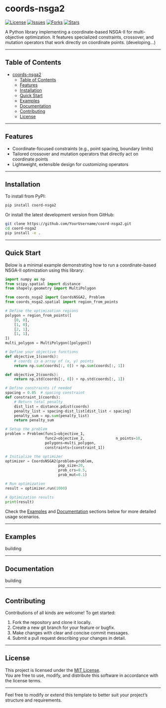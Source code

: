 # coords-nsga2

[![License](https://img.shields.io/badge/license-MIT-blue.svg)](LICENSE)
[![Issues](https://img.shields.io/github/issues/ZXF1001/coord-nsga2.svg)](https://github.com/ZXF1001/coord-nsga2/issues)
[![Forks](https://img.shields.io/github/forks/ZXF1001/coord-nsga2.svg)](https://github.com/ZXF1001/coord-nsga2/network)
[![Stars](https://img.shields.io/github/stars/ZXF1001/coord-nsga2.svg)](https://github.com/ZXF1001/coord-nsga2/stargazers)


A Python library implementing a coordinate-based NSGA-II for multi-objective optimization. It features specialized constraints, crossover, and mutation operators that work directly on coordinate points. (developing...)

--------------------------------------------------------------------------------

## Table of Contents
- [coords-nsga2](#coords-nsga2)
  - [Table of Contents](#table-of-contents)
  - [Features](#features)
  - [Installation](#installation)
  - [Quick Start](#quick-start)
  - [Examples](#examples)
  - [Documentation](#documentation)
  - [Contributing](#contributing)
  - [License](#license)

--------------------------------------------------------------------------------

## Features
- Coordinate-focused constraints (e.g., point spacing, boundary limits)
- Tailored crossover and mutation operators that directly act on coordinate points
- Lightweight, extensible design for customizing operators

--------------------------------------------------------------------------------
## Installation

To install from PyPI:
```bash
pip install coord-nsga2
```

Or install the latest development version from GitHub:
```bash
git clone https://github.com/YourUsername/coord-nsga2.git
cd coord-nsga2
pip install -e .
```

--------------------------------------------------------------------------------

## Quick Start
Below is a minimal example demonstrating how to run a coordinate-based NSGA-II optimization using this library:

```python
import numpy as np
from scipy.spatial import distance
from shapely.geometry import MultiPolygon

from coords_nsga2 import CoordsNSGA2, Problem
from coords_nsga2.spatial import region_from_points

# Define the optimization regions
polygon = region_from_points([
    [0, 0],
    [1, 0],
    [2, 1],
    [1, 1],
])
multi_polygon = MultiPolygon([polygon])

# Define your objective functions
def objective_1(coords):
    # coords is a array of (x, y) points
    return np.sum(coords[:, 0]) + np.sum(coords[:, 1])

def objective_2(coords):
    return np.std(coords[:, 0]) + np.std(coords[:, 1])

# Define constraints if needed
spacing = 0.05  # spacing constraint
def constraint_1(coords):
    # Return total penalty
    dist_list = distance.pdist(coords)
    penalty_list = spacing-dist_list[dist_list < spacing]
    penalty_sum = np.sum(penalty_list)
    return penalty_sum

# Setup the problem
problem = Problem(func1=objective_1,
                  func2=objective_2,              n_points=10,
                  polygons=multi_polygon,
                  constraints=[constraint_1])

# Initialize the optimizer
optimizer = CoordsNSGA2(problem=problem,
                        pop_size=20,
                        prob_crs=0.5,
                        prob_mut=0.1)

# Run optimization
result = optimizer.run(1000)

# Optimization results
print(result)
```

Check the [Examples](#examples) and [Documentation](#documentation) sections below for more detailed usage scenarios.

--------------------------------------------------------------------------------

## Examples
building
<!-- - [Basic Example](examples/basic_example.py)  
- [Multiple Constraints Example](examples/advanced_constraints.py)  
- [Integration with Other Libraries](examples/integration_example.py)   -->

--------------------------------------------------------------------------------

## Documentation
building
<!-- Complete documentation is available in the [docs/](docs) folder.  
- Getting Started  
- Detailed API Reference  
- Operator Customization  

To build the documentation locally (assuming you use Sphinx):
```bash
cd docs
make html
```
Then open `docs/_build/html/index.html` in a web browser. -->

--------------------------------------------------------------------------------

## Contributing
Contributions of all kinds are welcome! To get started:  
1. Fork the repository and clone it locally.  
2. Create a new git branch for your feature or bugfix.  
3. Make changes with clear and concise commit messages.  
4. Submit a pull request describing your changes in detail.  

--------------------------------------------------------------------------------

## License
This project is licensed under the [MIT License](LICENSE).  
You are free to use, modify, and distribute this software in accordance with the license terms.

--------------------------------------------------------------------------------

Feel free to modify or extend this template to better suit your project’s structure and requirements.
